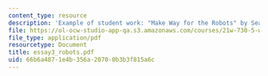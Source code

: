 ```yaml
---
content_type: resource
description: 'Example of student work: "Make Way for the Robots" by Sean Faulk.'
file: https://ol-ocw-studio-app-qa.s3.amazonaws.com/courses/21w-730-5-writing-on-contemporary-issues-imagining-the-future-fall-2007/66b6a4871e4b356a20700b3b3f815a6c_essay3_robots.pdf
file_type: application/pdf
resourcetype: Document
title: essay3_robots.pdf
uid: 66b6a487-1e4b-356a-2070-0b3b3f815a6c
---
```

